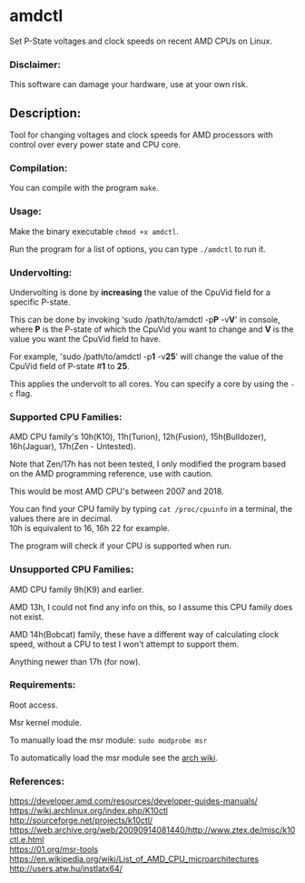 # amdctl
Set P-State voltages and clock speeds on recent AMD CPUs on Linux.

### Disclaimer:

This software can damage your hardware, use at your own risk.

## Description:

Tool for changing voltages and clock speeds for AMD processors with control over every power state and CPU core.

### Compilation:

You can compile with the program `make`.

### Usage:

Make the binary executable `chmod +x amdctl`.

Run the program for a list of options, you can type `./amdctl` to run it.

### Undervolting: 

Undervolting is done by **increasing** the value of the CpuVid field for a specific P-state.

This can be done by invoking 'sudo /path/to/amdctl -p**P** -v**V**' in console, where **P** is the P-state of which the CpuVid you want to change and **V** is the value you want the CpuVid field to have.

For example, 'sudo /path/to/amdctl -p**1** -v**25**' will change the value of the CpuVid field of P-state #**1** to **25**.

This applies the undervolt to all cores. You can specify a core by using the `-c` flag.

### Supported CPU Families:

AMD CPU family's 10h(K10), 11h(Turion), 12h(Fusion), 15h(Bulldozer), 16h(Jaguar), 17h(Zen - Untested).

Note that Zen/17h has not been tested, I only modified the program based on the AMD programming reference, use with caution.

This would be most AMD CPU's between 2007 and 2018.

You can find your CPU family by typing `cat /proc/cpuinfo` in a terminal, the values there are in decimal.  
10h is equivalent to 16, 16h 22 for example.

The program will check if your CPU is supported when run.

### Unsupported CPU Families:

AMD CPU family 9h(K9) and earlier.

AMD 13h, I could not find any info on this, so I assume this CPU family does not exist.

AMD 14h(Bobcat) family, these have a different way of calculating clock speed, without a CPU to test I won't attempt to support them.

Anything newer than 17h (for now).

### Requirements:

Root access.

Msr kernel module.

To manually load the msr module: `sudo modprobe msr`

To automatically load the msr module see the [arch wiki](https://wiki.archlinux.org/index.php/Kernel_modules#Automatic_module_handling).

### References:

https://developer.amd.com/resources/developer-guides-manuals/
https://wiki.archlinux.org/index.php/K10ctl  
http://sourceforge.net/projects/k10ctl/  
https://web.archive.org/web/20090914081440/http://www.ztex.de/misc/k10ctl.e.html  
https://01.org/msr-tools  
https://en.wikipedia.org/wiki/List_of_AMD_CPU_microarchitectures  
http://users.atw.hu/instlatx64/  
